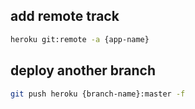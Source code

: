 ## add remote track

```bash
heroku git:remote -a {app-name}
```

## deploy another branch
```bash
git push heroku {branch-name}:master -f
```
